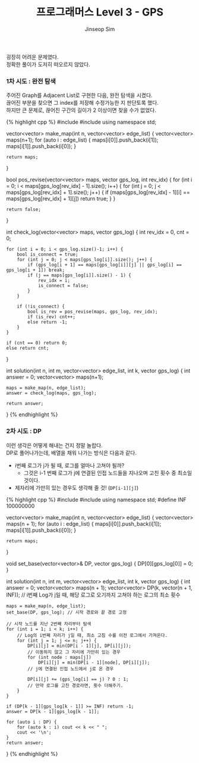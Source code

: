 ﻿---
layout: post
title: "프로그래머스 Level 3 - GPS"
categories: Programmers
tags: [cpp]
author:
  - Jinseop Sim
---

굉장히 어려운 문제였다.  
정확한 풀이가 도저히 떠오르지 않았다.  

### 1차 시도 : 완전 탐색

주어진 Graph를 Adjacent List로 구현한 다음, 완전 탐색을 시켰다.  
끊어진 부분을 찾으면 그 index를 저장해 수정가능한 지 판단토록 했다.  
하지만 큰 문제로, 끊어진 구간의 길이가 2 이상이면 찾을 수가 없었다.

{% highlight cpp %}
#include <iostream>
#include <vector>
using namespace std;

vector<vector<int>> make_map(int n, vector<vector<int>> edge_list) {
    vector<vector<int>> maps(n+1);
    for (auto i : edge_list) {
        maps[i[0]].push_back(i[1]);
        maps[i[1]].push_back(i[0]);
    }

    return maps;
}

bool pos_revise(vector<vector<int>> maps, vector<int> gps_log, int rev_idx) {
    for (int i = 0; i < maps[gps_log[rev_idx] - 1].size(); i++) {
        for (int j = 0; j < maps[gps_log[rev_idx] + 1].size(); j++) {
            if (maps[gps_log[rev_idx] - 1][i] == maps[gps_log[rev_idx] + 1][j]) 
                return true;
        }
    }

    return false;
}

int check_log(vector<vector<int>> maps, vector<int> gps_log) {
    int rev_idx = 0, cnt = 0;

    for (int i = 0; i < gps_log.size()-1; i++) {
        bool is_connect = true;
        for (int j = 0; j < maps[gps_log[i]].size(); j++) {
            if (gps_log[i + 1] == maps[gps_log[i]][j] || gps_log[i] == gps_log[i + 1]) break;
            if (j == maps[gps_log[i]].size() - 1) {
                rev_idx = i;
                is_connect = false;
            }
        }

        if (!is_connect) {
            bool is_rev = pos_revise(maps, gps_log, rev_idx);
            if (is_rev) cnt++;
            else return -1;
        }
    }

    if (cnt == 0) return 0;
    else return cnt;
}

int solution(int n, int m, vector<vector<int>> edge_list, int k, vector<int> gps_log) {
    int answer = 0;
    vector<vector<int>> maps(n+1);

    maps = make_map(n, edge_list);
    answer = check_log(maps, gps_log);

    return answer;
}
{% endhighlight %}

### 2차 시도 : DP

이런 생각은 어떻게 해내는 건지 정말 놀랍다.  
DP로 풀어나가는데, 배열을 채워 나가는 방식은 다음과 같다.  
- i번째 로그가 j가 될 때, 로그를 얼마나 고쳐야 될까?
  - 그것은 i-1 번째 로그가 j에 연결된 인접 노드들을 지나오며 고친 횟수 중 최소일 것이다.
- 제자리에 가만히 있는 경우도 생각해 줄 것! (```DP[i-1][j]```)


{% highlight cpp %}
#include <iostream>
#include <vector>
using namespace std;
#define INF 100000000

vector<vector<int>> make_map(int n, vector<vector<int>> edge_list) {
    vector<vector<int>> maps(n + 1);
    for (auto i : edge_list) {
        maps[i[0]].push_back(i[1]);
        maps[i[1]].push_back(i[0]);
    }

    return maps;
}

void set_base(vector<vector<int>>& DP, vector<int> gps_log) {
    DP[0][gps_log[0]] = 0;
}

int solution(int n, int m, vector<vector<int>> edge_list, int k, vector<int> gps_log) {
    int answer = 0;
    vector<vector<int>> maps(n + 1);
    vector<vector<int>> DP(k, vector<int>(n + 1, INF));
    // i번째 Log가 j일 때, 해당 로그로 오기까지 고쳐야 하는 로그의 최소 횟수

    maps = make_map(n, edge_list);
    set_base(DP, gps_log); // 시작 경로와 끝 경로 고정

    // 시작 노드를 지난 2번째 자리부터 탐색
    for (int i = 1; i < k; i++) {
        // Log의 i번째 자리가 j일 때, 최소 고침 수를 이전 로그에서 가져온다.
        for (int j = 1; j <= n; j++) {
            DP[i][j] = min(DP[i - 1][j], DP[i][j]);
            // 이동하지 않고 그 자리에 가만히 있는 경우
            for (int node : maps[j])
                DP[i][j] = min(DP[i - 1][node], DP[i][j]);
            // j에 연결된 인접 노드에서 j로 온 경우

            DP[i][j] += (gps_log[i] == j) ? 0 : 1;
            // 만약 로그를 고친 경로라면, 횟수 더해주기.
        }
    }

    if (DP[k - 1][gps_log[k - 1]] >= INF) return -1;
    answer = DP[k - 1][gps_log[k - 1]];

    for (auto i : DP) {
        for (auto k : i) cout << k << " ";
        cout << '\n';
    }
    return answer;
}
{% endhighlight %}